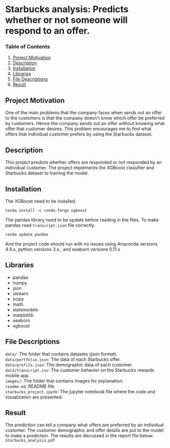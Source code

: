 # Starbucks analysis: Predicts whether or not someone will respond to an offer.
### Table of Contents 
1. [Project Motivation](#Project-Motivation)
2. [Description](#Description)
3. [Installation](#Installation)
4. [Libraries](#Libraries)
5. [File Descriptions](#File-Descriptions)
6. [Result](#Result)

## Project Motivation
One of the main problems that the company faces when sends out an offer to the customers is that the company doesn't know which offer be preferred by customers. Hence the company sends out an offer without knowing what offer that customer desires. This problem encourages me to find what offers that individual customer prefers by using the Starbucks dataset.

## Description
This project predicts whether offers are responded or not responded by an individual customer. The project implements the XGBoost classifier and Starbucks dataset to training the model.

## Installation

The XGBoost need to be installed.

```conda install -c conda-forge xgboost```

The pandas library need to be update before reading in the files. To make pandas read ```transcript.json``` file correctly.

```conda update pandas``` 

And the project code should run with no issues using Anaconda versions 4.9.x, python versions 3.x., and seaborn versions 0.11.x </br>

## Libraries
* pandas
* numpy
* json
* sklearn
* scipy
* math
* statsmodels
* matplotlib
* seaborn
* xgboost

## File Descriptions
```data/```: The folder that contains datasets (json format). <br/>
```data/portfolio.json```: The data of each Starbucks offer. <br/>
```data/profile.json```: The demographic data of each customer. <br/>
```data/transcript.csv```: The customer behavior on the Starbucks rewards mobile app. <br/>
```images/```: The folder that contains images for explanation. <br/>
```readme.md```: README file. <br/>
```starbucks_project.ipynb```: The jupyter notebook file where the code and visualization are presented.

## Result

The prediction can tell a company what offers are preferred by an individual customer. The customer demographic and offer details are put to the model to make a prediction. The results are discussed in the report file below:
```Starbucks_analysis.pdf```
